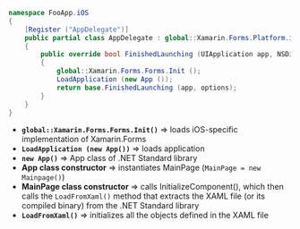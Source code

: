 ```c#
namespace FooApp.iOS
{
    [Register ("AppDelegate")]
    public partial class AppDelegate : global::Xamarin.Forms.Platform.iOS.FormsApplicationDelegate
    {
        public override bool FinishedLaunching (UIApplication app, NSDictionary options)
        {
            global::Xamarin.Forms.Forms.Init ();
            LoadApplication (new App ());
            return base.FinishedLaunching (app, options);
        }
    }
}
```
* **`global::Xamarin.Forms.Forms.Init()`** => loads iOS-specific implementation of Xamarin.Forms
* **`LoadApplication (new App())`** => loads application
* **`new App()`** => App class of .NET Standard library
* **App class constructor** => instantiates MainPage (`MainPage = new Mainpage()`)
* **MainPage class constructor** => calls InitializeComponent(), which then calls the `LoadFromXaml()` method that extracts the XAML file (or its compiled binary) from the .NET Standard library
* **`LoadFromXaml()`** => initializes all the objects defined in the XAML file
